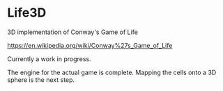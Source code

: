 # Life3D
3D implementation of Conway's Game of Life

https://en.wikipedia.org/wiki/Conway%27s_Game_of_Life

Currently a work in progress.

The engine for the actual game is complete.
Mapping the cells onto a 3D sphere is the next step.
